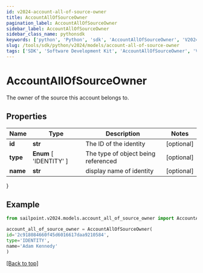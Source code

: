 ```yaml
---
id: v2024-account-all-of-source-owner
title: AccountAllOfSourceOwner
pagination_label: AccountAllOfSourceOwner
sidebar_label: AccountAllOfSourceOwner
sidebar_class_name: pythonsdk
keywords: ['python', 'Python', 'sdk', 'AccountAllOfSourceOwner', 'V2024AccountAllOfSourceOwner'] 
slug: /tools/sdk/python/v2024/models/account-all-of-source-owner
tags: ['SDK', 'Software Development Kit', 'AccountAllOfSourceOwner', 'V2024AccountAllOfSourceOwner']
---
```


# AccountAllOfSourceOwner

The owner of the source this account belongs to.

## Properties

Name | Type | Description | Notes
------------ | ------------- | ------------- | -------------
**id** | **str** | The ID of the identity | [optional] 
**type** |  **Enum** [  'IDENTITY' ] | The type of object being referenced | [optional] 
**name** | **str** | display name of identity | [optional] 
}

## Example

```python
from sailpoint.v2024.models.account_all_of_source_owner import AccountAllOfSourceOwner

account_all_of_source_owner = AccountAllOfSourceOwner(
id='2c918084660f45d6016617daa9210584',
type='IDENTITY',
name='Adam Kennedy'
)

```
[[Back to top]](#) 

